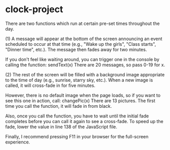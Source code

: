 # clock-project

There are two functions which run at certain pre-set times throughout the day.

(1) A message will appear at the bottom of the screen announcing an event scheduled to occur at that time (e.g., "Wake up the girls", "Class starts", "Dinner time", etc.).  The message then fades away for two minutes.

If you don't feel like waiting around, you can trigger one in the console by calling the function:
	sendText(x)
There are 20 messages, so pass 0-19 for x.

(2)	The rest of the screen will be filled with a background image appropriate to the time of day (e.g., sunrise, starry sky, etc.).  When a new image is called, it will cross-fade in for five minutes.

However, there is no default image when the page loads, so if you want to see this one in action, call:
	changePic(x)
There are 13 pictures.  The first time you call the function, it will fade in from black.

Also, once you call the function, you have to wait until the initial fade completes before you can call it again to see a cross-fade.  To speed up the fade, lower the value in line 138 of the JavaScript file.

Finally, I recommend pressing F11 in your browser for the full-screen experience.	
